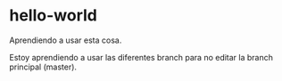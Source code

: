 # hello-world
Aprendiendo a usar esta cosa.

Estoy aprendiendo a usar las diferentes branch para no editar la branch principal (master).
